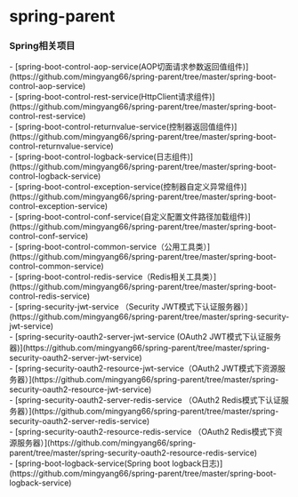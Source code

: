 # spring-parent
<h3>Spring相关项目</h3> 
- [spring-boot-control-aop-service(AOP切面请求参数返回值组件)](https://github.com/mingyang66/spring-parent/tree/master/spring-boot-control-aop-service)<br/>
- [spring-boot-control-rest-service(HttpClient请求组件)](https://github.com/mingyang66/spring-parent/tree/master/spring-boot-control-rest-service)<br/>
- [spring-boot-control-returnvalue-service(控制器返回值组件)](https://github.com/mingyang66/spring-parent/tree/master/spring-boot-control-returnvalue-service)<br/>
- [spring-boot-control-logback-service(日志组件)](https://github.com/mingyang66/spring-parent/tree/master/spring-boot-control-logback-service)<br/>
- [spring-boot-control-exception-service(控制器自定义异常组件)](https://github.com/mingyang66/spring-parent/tree/master/spring-boot-control-exception-service)<br/>
- [spring-boot-control-conf-service(自定义配置文件路径加载组件)](https://github.com/mingyang66/spring-parent/tree/master/spring-boot-control-conf-service)<br/>
- [spring-boot-control-common-service（公用工具类）](https://github.com/mingyang66/spring-parent/tree/master/spring-boot-control-common-service)<br/>
- [spring-boot-control-redis-service（Redis相关工具类）](https://github.com/mingyang66/spring-parent/tree/master/spring-boot-control-redis-service)<br/>
- [spring-security-jwt-service （Security JWT模式下认证服务器）](https://github.com/mingyang66/spring-parent/tree/master/spring-security-jwt-service)<br/>
- [spring-security-oauth2-server-jwt-service (OAuth2 JWT模式下认证服务器)](https://github.com/mingyang66/spring-parent/tree/master/spring-security-oauth2-server-jwt-service)<br/>
- [spring-security-oauth2-resource-jwt-service（OAuth2 JWT模式下资源服务器）](https://github.com/mingyang66/spring-parent/tree/master/spring-security-oauth2-resource-jwt-service)<br/>
- [spring-security-oauth2-server-redis-service （OAuth2 Redis模式下认证服务器）](https://github.com/mingyang66/spring-parent/tree/master/spring-security-oauth2-server-redis-service)<br/>
- [spring-security-oauth2-resource-redis-service （OAuth2 Redis模式下资源服务器）](https://github.com/mingyang66/spring-parent/tree/master/spring-security-oauth2-resource-redis-service)<br/>
- [spring-boot-logback-service(Spring boot logback日志)](https://github.com/mingyang66/spring-parent/tree/master/spring-boot-logback-service)<br/>